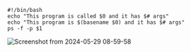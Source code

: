 ```
#!/bin/bash
echo "This program is called $0 and it has $# args"
echo "This program is $(basename $0) and it has $# args"
ps -f -p $1
```

![Screenshot from 2024-05-29 08-59-58](https://github.com/RedHatRanger/best_linux_scripts_and_commands/assets/90477448/382901e4-fca7-4775-aedf-de1d9d427801)
